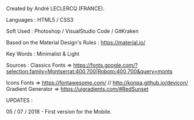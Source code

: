 Created by André LECLERCQ (FRANCE).

Languages : HTML5 / CSS3

Soft Used : Photoshop / VisualStudio Code / GitKraken


Based on the Material Design's Rules : https://material.io/

Key Words : Minimalist & Light


Sources : 
Classics Fonts => https://fonts.google.com/?selection.family=Montserrat:400,700|Roboto:400,700&query=monts


Icons Fonts => https://fontawesome.com/ // http://konpa.github.io/devicon/
Gradient Generator => https://uigradients.com/#RedSunset


UPDATES :

05 / 07 / 2018 - First version for the Mobile.


